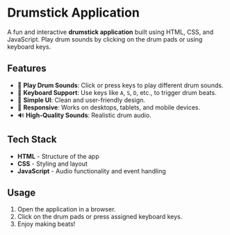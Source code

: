 # Drumstick Application

A fun and interactive **drumstick application** built using HTML, CSS, and JavaScript. Play drum sounds by clicking on the drum pads or using keyboard keys.

## Features
- 🥁 **Play Drum Sounds**: Click or press keys to play different drum sounds.
- 🎹 **Keyboard Support**: Use keys like `A`, `S`, `D`, etc., to trigger drum beats.
- 🎨 **Simple UI**: Clean and user-friendly design.
- 📱 **Responsive**: Works on desktops, tablets, and mobile devices.
- 🔊 **High-Quality Sounds**: Realistic drum audio.

## Tech Stack
- **HTML** - Structure of the app
- **CSS** - Styling and layout
- **JavaScript** - Audio functionality and event handling

## Usage
1. Open the application in a browser.
2. Click on the drum pads or press assigned keyboard keys.
3. Enjoy making beats!



